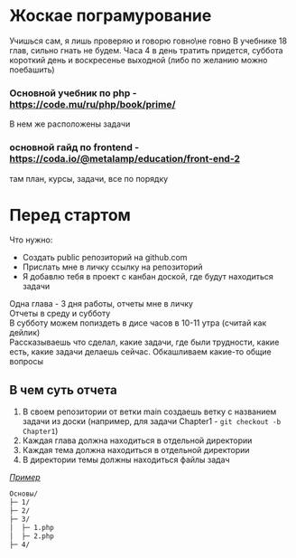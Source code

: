 # Жоскае пограмурование

Учишься сам, я лишь проверяю и говорю говно\не говно
В учебнике 18 глав, сильно гнать не будем. Часа 4 в день тратить придется, суббота короткий день и воскресенье выходной (либо по желанию можно поебашить)

### **Основной учебник по php** - https://code.mu/ru/php/book/prime/
В нем же расположены задачи

### **основной гайд по frontend** - https://coda.io/@metalamp/education/front-end-2
там план, курсы, задачи, все по порядку

# Перед стартом
Что нужно:
- Создать public репозиторий на github.com
- Прислать мне в личку ссылку на репозиторий
- Я добавлю тебя в проект с канбан доской, где будут находиться задачи

Одна глава - 3 дня работы, отчеты мне в личку  
Отчеты в среду и субботу  
В субботу можем попиздеть в дисе часов в 10-11 утра (считай как дейлик)  
Рассказываешь что сделал, какие задачи, где были трудности, какие есть, какие задачи делаешь сейчас. Обкашливаем какие-то общие вопросы
## В чем суть отчета
1. В своем репозитории от ветки main создаешь ветку с названием задачи из доски (например, для задачи Chapter1 - `git checkout -b Chapter1`)
2. Каждая глава должна находиться  в отдельной директории
3. Каждая тема должна находиться в отдельной директории
4. В директории темы должны находиться файлы задач

*[Пример](examples)*
```bash
Основы/
├─ 1/
├─ 2/
├─ 3/
│  ├─ 1.php
│  ├─ 2.php
├─ 4/
```